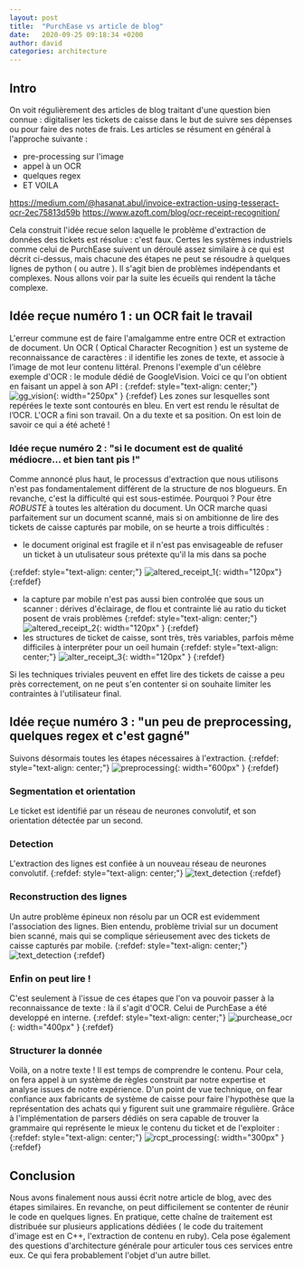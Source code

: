 ```yaml
---
layout: post
title:  "PurchEase vs article de blog"
date:   2020-09-25 09:18:34 +0200
author: david
categories: architecture
---
```



## Intro
On voit régulièrement des articles de blog traitant d'une question bien connue : digitaliser les tickets de caisse dans le but de suivre ses dépenses ou pour faire des notes de frais.
Les articles se résument en général à l'approche suivante :
* pre-processing sur l'image
* appel à un OCR
* quelques regex
* ET VOILA

https://medium.com/@hasanat.abul/invoice-extraction-using-tesseract-ocr-2ec75813d59b
https://www.azoft.com/blog/ocr-receipt-recognition/

Cela construit l'idée recue selon laquelle le problème d'extraction de données des tickets est résolue : c'est faux. Certes les systèmes industriels comme celui de PurchEase suivent un déroulé assez similaire à ce qui est décrit ci-dessus, mais chacune des étapes ne peut se résoudre à quelques lignes de python ( ou autre ). Il s'agit bien de problèmes indépendants et complexes. Nous allons voir par la suite les écueils qui rendent la tâche complexe.

## Idée reçue numéro 1 : un OCR fait le travail
L'erreur commune est de faire l'amalgamme entre entre OCR et extraction de document. Un OCR ( Optical Character Recognition ) est un systeme de reconnaissance de caractères : il identifie les zones de texte, et associe à l’image de mot leur contenu littéral.
Prenons l'exemple d'un célèbre exemple d'OCR : le module dédié de GoogleVision. Voici ce qu l'on obtient en faisant un appel à son API :
{:refdef: style="text-align: center;"}
![gg_vision](/assets/images/2020-09-25-purchease-vs-blog/ocr.png){: width="250px" }
{:refdef}
Les zones sur lesquelles sont repérées le texte sont contourés en bleu.
En vert est rendu le résultat de l’OCR.
L'OCR a fini son travail. On a du texte et sa position. On est loin de savoir ce qui a été acheté !


### Idée reçue numéro 2 : "si le document est de qualité médiocre... et bien tant pis !"
Comme annoncé plus haut, le processus d'extraction que nous utilisons n'est pas fondamentalement différent de la structure de nos blogueurs. En revanche, c'est la difficulté qui est sous-estimée. Pourquoi ? Pour être *ROBUSTE* à toutes les altération du document. Un OCR marche quasi parfaitement sur un document scanné, mais si on ambitionne de lire des tickets de caisse capturés par mobile, on se heurte a trois difficultés :
- le document original est fragile et il n'est pas envisageable de refuser un ticket à un utulisateur sous prétexte qu'il la mis dans sa poche

{:refdef: style="text-align: center;"}
![altered_receipt_1](/assets/images/2020-09-25-purchease-vs-blog/altered_receipt_1.png){: width="120px"}
{:refdef}

- la capture par mobile n'est pas aussi bien controlée que sous un scanner : dérives d'éclairage, de flou et contrainte lié au ratio du ticket posent de vrais problèmes
{:refdef: style="text-align: center;"}
![altered_receipt_2](/assets/images/2020-09-25-purchease-vs-blog/altered_receipt_2.png){: width="120px" }
{:refdef}
- les structures de ticket de caisse, sont très, très variables, parfois même difficiles à interpréter pour un oeil humain
{:refdef: style="text-align: center;"}
![alter_receipt_3](/assets/images/2020-09-25-purchease-vs-blog/alter_receipt_3.png){: width="120px" }
{:refdef}

Si les techniques triviales peuvent en effet lire des tickets de caisse a peu près correctement, on ne peut s'en contenter si on souhaite limiter les contraintes à l'utilisateur final.


## Idée reçue numéro 3 : "un peu de preprocessing, quelques regex et c'est gagné"
Suivons désormais toutes les étapes nécessaires à l'extraction.
{:refdef: style="text-align: center;"}
![preprocessing](/assets/images/2020-09-25-purchease-vs-blog/pre-processing.png){: width="600px" }
{:refdef}
### Segmentation et orientation
Le ticket est identifié par un réseau de neurones convolutif, et son orientation détectée par un second.

### Detection
L'extraction des lignes est confiée à un nouveau réseau de neurones convolutif.
{:refdef: style="text-align: center;"}
![text_detection](/assets/images/2020-09-25-purchease-vs-blog/text_detection.png)
{:refdef}


### Reconstruction des lignes
Un autre problème épineux non résolu par un OCR est evidemment l'association des lignes. Bien entendu, problème trivial sur un document bien scanné, mais qui se complique sérieusement avec des tickets de caisse capturés par mobile.
{:refdef: style="text-align: center;"}
 ![text_detection](/assets/images/2020-09-25-purchease-vs-blog/line_reconstruction.png)
{:refdef}

### Enfin on peut lire !
C'est seulement à l'issue de ces étapes que l'on va pouvoir passer à la reconnaissance de texte : là il s'agit d'OCR. Celui de PurchEase a été developpé en interne.
{:refdef: style="text-align: center;"}
![purchease_ocr](/assets/images/2020-09-25-purchease-vs-blog/purchease_ocr.png){: width="400px" }
{:refdef}

### Structurer la donnée
Voilà, on a notre texte ! Il est temps de comprendre le contenu. Pour cela, on fera appel à un système de règles construit par notre expertise et analyse issues de notre expérience. D'un point de vue technique, on fear confiance aux fabricants de système de caisse pour faire l'hypothèse que la représentation des achats qui y figurent suit une grammaire régulière. Grâce à l'implémentation de parsers dédiés on sera capable de trouver la grammaire qui représente le mieux le contenu du ticket et de l'exploiter :
{:refdef: style="text-align: center;"}
![rcpt_processing](/assets/images/2020-09-25-purchease-vs-blog/rcpt_processing.png){: width="300px" }
{:refdef}

## Conclusion
Nous avons finalement nous aussi écrit notre article de blog, avec des étapes similaires. En revanche, on peut difficilement se contenter de réunir le code en quelques lignes.
En pratique, cette chaîne de traitement est distribuée sur plusieurs applications dédiées ( le code du traitement d'image est en C++, l'extraction de contenu en ruby). Cela pose également des questions d'architecture générale pour articuler tous ces services entre eux. Ce qui fera probablement l'objet d'un autre billet.




